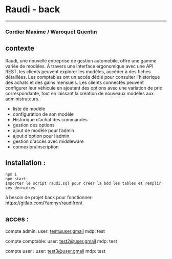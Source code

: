 # Raudi - back
***

### Cordier Maxime / Waroquet Quentin

## contexte
Raudi, une nouvelle entreprise de gestion automobile, offre une gamme variée de modèles. À travers une interface ergonomique avec une API REST, les clients peuvent explorer les modèles, accéder à des fiches détaillées. Les comptables ont un accès dédié pour consulter l'historique des achats et des gains mensuels. Les clients connectés peuvent configurer leur véhicule en ajoutant des options avec une variation de prix correspondante, tout en laissant la création de nouveaux modèles aux administrateurs.

- liste de modèle
- configuration de son modèle
- Historique d’achat des commandes
- gestion des options
- ajout de modèle pour l’admin
- ajout d'option pour l’admin
- gestion d'accès avec middleware
- connexion/inscription



## installation :
```
npm i 
npm start
Importer le script raudi.sql pour créer la bdd les tables et remplir ces dernières

```
à besoin de projet back pour fonctionner:
https://gitlab.com/Yamnyr/raudifront


## acces :

compte admin:
user: test@user.gmail
mdp: test

compte comptable:
user: test2@user.gmail
mdp: test

compte user :
user: test3@user.gmail
mdp: test

